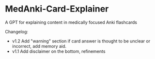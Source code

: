 # MedAnki-Card-Explainer
A GPT for explaining content in medically focused Anki flashcards

Changelog:
* v1.2 Add "warning" section if card answer is thought to be unclear or incorrect, add memory aid.
* v1.1 Add disclaimer on the bottom, refinements 
